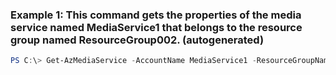 ### Example 1: This command gets the properties of the media service named MediaService1 that belongs to the resource group named ResourceGroup002. (autogenerated)
```powershell
PS C:\> Get-AzMediaService -AccountName MediaService1 -ResourceGroupName ResourceGroup001
```


